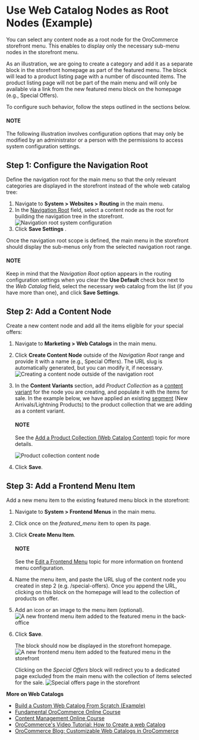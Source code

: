 <a id="user-guide-web-catalog-navigation-tool"></a>

# Use Web Catalog Nodes as Root Nodes (Example)

You can select any content node as a root node for the OroCommerce storefront menu. This enables to display only the necessary sub-menu nodes in the storefront menu.

As an illustration, we are going to create a category and add it as a separate block in the storefront homepage as part of the featured menu. The block will lead to a product listing page with a number of discounted items. The product listing page will not be part of the main menu and will only be available via a link from the new featured menu block on the homepage (e.g., Special Offers).

To configure such behavior, follow the steps outlined in the sections below.

#### NOTE
The following illustration involves configuration options that may only be modified by an administrator or a person with the permissions to access system configuration settings.

## Step 1: Configure the Navigation Root

Define the navigation root for the main menu so that the only relevant categories are displayed in the storefront instead of the whole web catalog tree:

1. Navigate to **System > Websites > Routing** in the main menu.
2. In the [Navigation Root](../../system/configuration/system/websites/global-routing.md#sys-config-sysconfig-websites-routing) field, select a content node as the root for building the navigation tree in the storefront.
   ![Navigation root system configuration](user/img/marketing/web_catalogs/navigation_root/navigation_root_config.png)
3. Click **Save Settings** .

Once the navigation root scope is defined, the main menu in the storefront should display the sub-menus only from the selected navigation root range.

#### NOTE
Keep in mind that the *Navigation Root* option appears in the routing configuration settings when you clear the **Use Default** check box next to the *Web Catalog* field, select the necessary web catalog from the list (if you have more than one), and click **Save Settings**.

## Step 2: Add a Content Node

Create a new content node and add all the items eligible for your special offers:

1. Navigate to **Marketing > Web Catalogs** in the main menu.
2. Click **Create Content Node** outside of the *Navigation Root* range and provide it with a name (e.g., Special Offers). The URL slug is automatically generated, but you can modify it, if necessary.
   ![Creating a content node outside of the navigation root](user/img/marketing/web_catalogs/navigation_root/content_node_outside_nav_root.png)
3. In the **Content Variants** section, add *Product Collection* as a [content variant](edit-content-tree/content-variants.md#user-guide-marketing-web-catalog-content-variant) for the node you are creating, and populate it with the items for sale. In the example below, we have applied an existing <a href="https://academy.oroinc.com/media-library/create-segments" target="_blank">segment</a> (New Arrivals/Lightning Products) to the product collection that we are adding as a content variant.

   #### NOTE
   See the [Add a Product Collection (Web Catalog Content)](edit-content-tree/content-variants.md#user-guide-marketing-web-catalog-content-variant-product-collection) topic for more details.

   ![Product collection content node](user/img/marketing/web_catalogs/navigation_root/product_collection_segment.png)
4. Click **Save**.

## Step 3: Add a Frontend Menu Item

Add a new menu item to the existing featured menu block in the storefront:

1. Navigate to **System > Frontend Menus** in the main menu.
2. Click once on the *featured_menu* item to open its page.
3. Click **Create Menu Item**.

   #### NOTE
   See the [Edit a Frontend Menu](../../system/frontend-menus/edit-frontend-menu.md#user-guide-system-menu-menu-frontend) topic for more information on frontend menu configuration.
4. Name the menu item, and paste the URL slug of the content node you created in step 2 (e.g. /special-offers). Once you append the URL, clicking on this block on the homepage will lead to the collection of products on offer.
5. Add an icon or an image to the menu item (optional).
   ![A new frontend menu item added to the featured menu in the back-office](user/img/marketing/web_catalogs/navigation_root/new_frontend_menu_item_console.png)
6. Click **Save**.

   The block should now be displayed in the storefront homepage.
   ![A new frontend menu item added to the featured menu in the storefront](user/img/marketing/web_catalogs/navigation_root/featured_menu_block_storefront.png)

   Clicking on the *Special Offers* block will redirect you to a dedicated page excluded from the main menu with the collection of items selected for the sale.
   ![Special offers page in the storefront](user/img/marketing/web_catalogs/navigation_root/storefront_product_collection.png)

**More on Web Catalogs**

* [Build a Custom Web Catalog From Scratch (Example)](build-from-scratch.md#user-guide-marketing-web-catalog-sample)
* <a href="https://academy.oroinc.com/course/fundamental-orocommerce/" target="_blank">Fundamental OroCommerce Online Course</a>
* <a href="https://academy.oroinc.com/course/content-management/" target="_blank">Content Management Online Course</a>
* <a href="https://www.youtube.com/watch?v=SlW73esqBpk" target="_blank">OroCommerce's Video Tutorial: How to Create a web Catalog</a>
* <a href="https://oroinc.com/b2b-ecommerce/blog/training-thursday-customizable-web-catalogs-orocommerce" target="_blank">OroCommerce Blog: Customizable Web Catalogs in OroCommerce</a>
